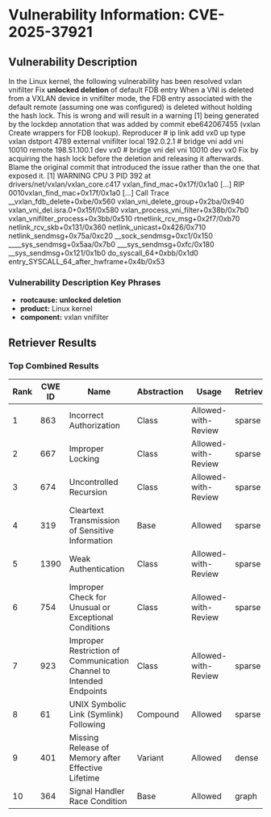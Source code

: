 # Vulnerability Information: CVE-2025-37921

## Vulnerability Description
In the Linux kernel, the following vulnerability has been resolved vxlan vnifilter Fix **unlocked deletion** of default FDB entry When a VNI is deleted from a VXLAN device in vnifilter mode, the FDB entry associated with the default remote (assuming one was configured) is deleted without holding the hash lock. This is wrong and will result in a warning [1] being generated by the lockdep annotation that was added by commit ebe642067455 (vxlan Create wrappers for FDB lookup). Reproducer # ip link add vx0 up type vxlan dstport 4789 external vnifilter local 192.0.2.1 # bridge vni add vni 10010 remote 198.51.100.1 dev vx0 # bridge vni del vni 10010 dev vx0 Fix by acquiring the hash lock before the deletion and releasing it afterwards. Blame the original commit that introduced the issue rather than the one that exposed it. [1] WARNING CPU 3 PID 392 at drivers/net/vxlan/vxlan_core.c417 vxlan_find_mac+0x17f/0x1a0 [...] RIP 0010vxlan_find_mac+0x17f/0x1a0 [...] Call Trace __vxlan_fdb_delete+0xbe/0x560 vxlan_vni_delete_group+0x2ba/0x940 vxlan_vni_del.isra.0+0x15f/0x580 vxlan_process_vni_filter+0x38b/0x7b0 vxlan_vnifilter_process+0x3bb/0x510 rtnetlink_rcv_msg+0x2f7/0xb70 netlink_rcv_skb+0x131/0x360 netlink_unicast+0x426/0x710 netlink_sendmsg+0x75a/0xc20 __sock_sendmsg+0xc1/0x150 ____sys_sendmsg+0x5aa/0x7b0 ___sys_sendmsg+0xfc/0x180 __sys_sendmsg+0x121/0x1b0 do_syscall_64+0xbb/0x1d0 entry_SYSCALL_64_after_hwframe+0x4b/0x53

### Vulnerability Description Key Phrases
- **rootcause:** **unlocked deletion**
- **product:** Linux kernel
- **component:** vxlan vnifilter

## Retriever Results

### Top Combined Results

| Rank | CWE ID | Name | Abstraction | Usage  | Retrievers | Individual Scores |
|------|--------|------|-------------|-------|------------|-------------------|
| 1 | 863 | Incorrect Authorization | Class | Allowed-with-Review | sparse | 0.589 |
| 2 | 667 | Improper Locking | Class | Allowed-with-Review | sparse | 0.585 |
| 3 | 674 | Uncontrolled Recursion | Class | Allowed-with-Review | sparse | 0.565 |
| 4 | 319 | Cleartext Transmission of Sensitive Information | Base | Allowed | sparse | 0.562 |
| 5 | 1390 | Weak Authentication | Class | Allowed-with-Review | sparse | 0.559 |
| 6 | 754 | Improper Check for Unusual or Exceptional Conditions | Class | Allowed-with-Review | sparse | 0.559 |
| 7 | 923 | Improper Restriction of Communication Channel to Intended Endpoints | Class | Allowed-with-Review | sparse | 0.557 |
| 8 | 61 | UNIX Symbolic Link (Symlink) Following | Compound | Allowed | sparse | 0.555 |
| 9 | 401 | Missing Release of Memory after Effective Lifetime | Variant | Allowed | dense | 0.522 |
| 10 | 364 | Signal Handler Race Condition | Base | Allowed | graph | 0.002 |

